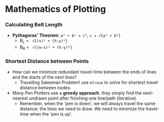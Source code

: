 # Mathematics of Plotting

### Calculating Belt Length
- **Pythagoras' Theorem**: ```a² + b² = c²```, ```c = √{a² + b²}```
  - B<sub>L</sub> = ``` √{(x)² + (h-y)²}```
  - B<sub>R</sub> = ``` √{(w-x)² + (h-y)²}```

### Shortest Distance between Points
- How can we minimize redundant travel-time between the ends of lines and the starts of the next lines?
  - Travelling Salesman Problem! use ```mlrose``` to solve for shortest travel distance between nodes.
- Many Pen Plotters use a __greedy approach__: they simply find the next-nearest undrawn point after finishing one line/path (iterative).
  - Remember, when the 'pen is down', we will always travel the same distance: the lines we need to draw. We need to minimize the travel-time when the 'pen is up'.
